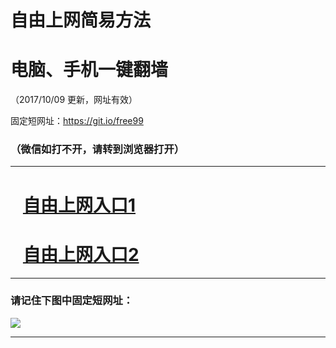 ﻿# 自由上网简易方法

# 电脑、手机一键翻墙

（2017/10/09 更新，网址有效）

固定短网址：https://git.io/free99

### （微信如打不开，请转到浏览器打开）


***





# &nbsp;&nbsp; <a href="http://ft2723311237.fwq-tz-1001.info/fwqtz01.html?t=100900132523 " target="_blank">自由上网入口1</a>
# &nbsp;&nbsp; <a href="http://ft184772258.fwq-tz-1002.info/fwqtz02.html?t=10090015623 " target="_blank">自由上网入口2</a>
***

### 请记住下图中固定短网址：

<img src="https://s3-us-west-2.amazonaws.com/fwq-1001/yjfq-20170905okok.png" /> 


***

